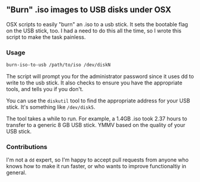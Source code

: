 "Burn" .iso images to USB disks under OSX
-----------------------------------------

OSX scripts to easily "burn" an .iso to a usb stick.  It sets the
bootable flag on the USB stick, too. I had a need to do this all
the time, so I wrote this script to make the task painless.

### Usage

```bash
burn-iso-to-usb /path/to/iso /dev/diskN
```

The script will prompt you for the administrator password since it uses
dd to write to the usb stick.  It also checks to ensure you have the
appropriate tools, and tells you if you don't.

You can use the `diskutil` tool to find the appropriate address for your
USB stick.  It's something like `/dev/disk5`.

The tool takes a while to run. For example, a 1.4GB .iso took 2.37 hours
to transfer to a generic 8 GB USB stick. YMMV based on the quality of
your USB stick.

### Contributions
I'm not a `dd` expert, so I'm happy to accept pull requests from anyone
who knows how to make it run faster, or who wants to improve
functionaltiy in general.
